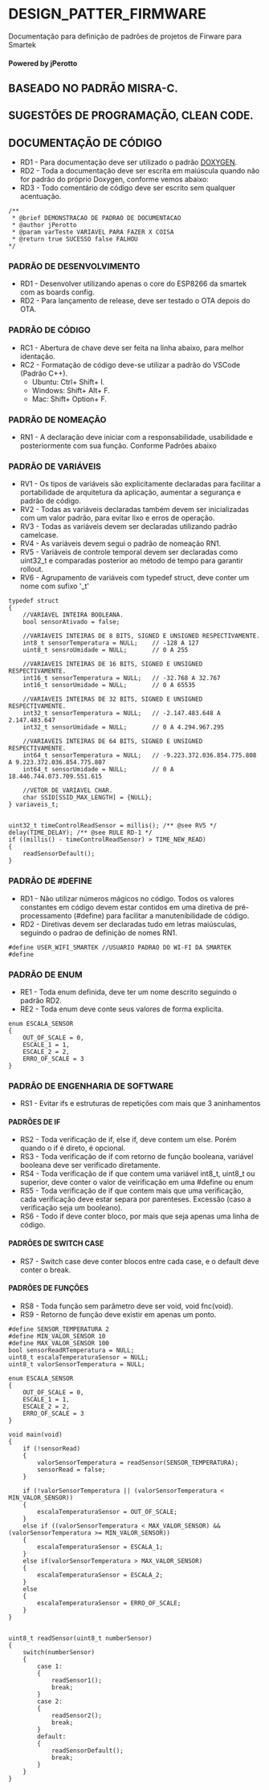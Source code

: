 # DESIGN_PATTER_FIRMWARE
Documentação para definição de padrões de projetos de Firware para Smartek
#### Powered by jPerotto

## BASEADO NO PADRÃO MISRA-C.
## SUGESTÕES DE PROGRAMAÇÃO, CLEAN CODE.

## DOCUMENTAÇÃO DE CÓDIGO
* RD1 - Para documentação deve ser utilizado o padrão [DOXYGEN](https://www.doxygen.nl/index.html "Doxygen").
* RD2 - Toda a documentação deve ser escrita em maiúscula quando não for padrão do próprio Doxygen, conforme vemos abaixo:
* RD3 - Todo comentário de código deve ser escrito sem qualquer acentuação.

```
/**
 * @brief DEMONSTRACAO DE PADRAO DE DOCUMENTACAO
 * @author jPerotto
 * @param varTeste VARIAVEL PARA FAZER X COISA
 * @return true SUCESSO false FALHOU
*/
```

### PADRÃO DE DESENVOLVIMENTO
* RD1 - Desenvolver utilizando apenas o core do ESP8266 da smartek com as boards config.
* RD2 - Para lançamento de release, deve ser testado o OTA depois do OTA.

### PADRÃO DE CÓDIGO
* RC1 - Abertura de chave deve ser feita na linha abaixo, para melhor identação.
* RC2 - Formatação de código deve-se utilizar a padrão do VSCode (Padrão C++).
    * Ubuntu: Ctrl+ Shift+ I.
    * Windows: Shift+ Alt+ F.
    * Mac: Shift+ Option+ F.

### PADRÃO DE NOMEAÇÃO
* RN1 - A declaração deve iniciar com a responsabilidade, usabilidade e posteriormente com sua função. Conforme Padrões abaixo

### PADRÃO DE VARIÁVEIS
* RV1 - Os tipos de variáveis são explicitamente declaradas para facilitar a portabilidade de arquitetura da aplicação, aumentar a segurança e padrão de código.
* RV2 - Todas as variáveis declaradas também devem ser inicializadas com um valor padrão, para evitar lixo e erros de operação.
* RV3 - Todas as variáveis devem ser declaradas utilizando padrão camelcase.
* RV4 - As variáveis devem segui o padrão de nomeação RN1.
* RV5 - Variáveis de controle temporal devem ser declaradas como uint32_t e comparadas posterior ao método de tempo para garantir rollout.
* RV6 - Agrupamento de variáveis com typedef struct, deve conter um nome com sufixo '_t'

```
typedef struct
{
    //VARIAVEL INTEIRA BOOLEANA.
    bool sensorAtivado = false;

    //VARIAVEIS INTEIRAS DE 8 BITS, SIGNED E UNSIGNED RESPECTIVAMENTE.
    int8_t sensorTemperatura = NULL;    // -128 A 127
    uint8_t sensroUmidade = NULL;       // 0 A 255

    //VARIAVEIS INTEIRAS DE 16 BITS, SIGNED E UNSIGNED RESPECTIVAMENTE.
    int16_t sensorTemperatura = NULL;   // -32.768 A 32.767
    int16_t sensorUmidade = NULL;       // 0 A 65535

    //VARIAVEIS INTEIRAS DE 32 BITS, SIGNED E UNSIGNED RESPECTIVAMENTE.
    int32_t sensorTemperatura = NULL;   // -2.147.483.648 A 2.147.483.647
    int32_t sensorUmidade = NULL;       // 0 A 4.294.967.295

    //VARIAVEIS INTEIRAS DE 64 BITS, SIGNED E UNSIGNED RESPECTIVAMENTE.
    int64_t sensorTemperatura = NULL;   // -9.223.372.036.854.775.808 A 9.223.372.036.854.775.807
    int64_t sensorUmidade = NULL;       // 0 A 18.446.744.073.709.551.615

    //VETOR DE VARIAVEL CHAR.
    char SSID[SSID_MAX_LENGTH] = {NULL};
} variaveis_t;


uint32_t timeControlReadSensor = millis(); /** @see RV5 */
delay(TIME_DELAY); /** @see RULE RD-1 */
if ((millis() - timeControlReadSensor) > TIME_NEW_READ)
{
    readSensorDefault();
}
```

### PADRÃO DE #DEFINE
* RD1 - Não utilizar números mágicos no código. Todos os valores constantes em código devem estar contidos em uma diretiva de pré-processamento (#define) para facilitar a manutenibilidade de código.
* RD2 - Diretivas devem ser declaradas tudo em letras maiúsculas, seguindo o padrao de definição de nomes RN1.

```
#define USER_WIFI_SMARTEK //USUARIO PADRAO DO WI-FI DA SMARTEK
#define 
```

### PADRÃO DE ENUM
* RE1 - Toda enum definida, deve ter um nome descrito seguindo o padrão RD2.
* RE2 - Toda enum deve conte seus valores de forma explicita.

```
enum ESCALA_SENSOR
{
    OUT_OF_SCALE = 0,
    ESCALE_1 = 1,
    ESCALE_2 = 2,
    ERRO_OF_SCALE = 3
}
```

### PADRÃO DE ENGENHARIA DE SOFTWARE
* RS1 - Evitar ifs e estruturas de repetições com mais que 3 aninhamentos

#### PADRÕES DE IF
* RS2 - Toda verificação de if, else if, deve contem um else. Porém quando o if é direto, é opcional.
* RS3 - Toda verificação de if com retorno de função booleana, variável booleana deve ser verificado diretamente.
* RS4 - Toda verificação de if que contem uma variável int8_t, uint8_t ou superior, deve conter o valor de veirificação em uma #define ou enum
* RS5 - Toda verificação de if que contem mais que uma verificação, cada verificação deve estar separa por parenteses. Excessão (caso a verificação seja um booleano).
* RS6 - Todo if deve conter bloco, por mais que seja apenas uma linha de código.

#### PADRÕES DE SWITCH CASE
* RS7 - Switch case deve conter blocos entre cada case, e o default deve conter o break.

#### PADRÕES DE FUNÇÕES
* RS8 - Toda função sem parâmetro deve ser void, void fnc(void).
* RS9 - Retorno de função deve existir em apenas um ponto.


```
#define SENSOR_TEMPERATURA 2
#define MIN_VALOR_SENSOR 10
#define MAX_VALOR_SENSOR 100
bool sensorReadRTemperatura = NULL;
uint8_t escalaTemperaturaSensor = NULL;
uint8_t valorSensorTemperatura = NULL;

enum ESCALA_SENSOR
{
    OUT_OF_SCALE = 0,
    ESCALE_1 = 1,
    ESCALE_2 = 2,
    ERRO_OF_SCALE = 3
}

void main(void)
{
    if (!sensorRead)
    {
        valorSensorTemperatura = readSensor(SENSOR_TEMPERATURA);
        sensorRead = false;
    }
    
    if (!valorSensorTemperatura || (valorSensorTemperatura < MIN_VALOR_SENSOR))
    {
        escalaTemperaturaSensor = OUT_OF_SCALE;
    }
    else if ((valorSensorTemperatura < MAX_VALOR_SENSOR) && (valorSensorTemperatura >= MIN_VALOR_SENSOR))
    {
        escalaTemperaturaSensor = ESCALA_1;
    }
    else if(valorSensorTemperatura > MAX_VALOR_SENSOR)
    {
        escalaTemperaturaSensor = ESCALA_2;
    }
    else
    {
        escalaTemperaturaSensor = ERRO_OF_SCALE;
    }
}


uint8_t readSensor(uint8_t numberSensor)
{
    switch(numberSensor)
    {
        case 1:
        {
            readSensor1();
            break;
        }
        case 2:
        {
            readSensor2();
            break;
        }
        default:
        {
            readSensorDefault();
            break;
        }
    }
}

```
